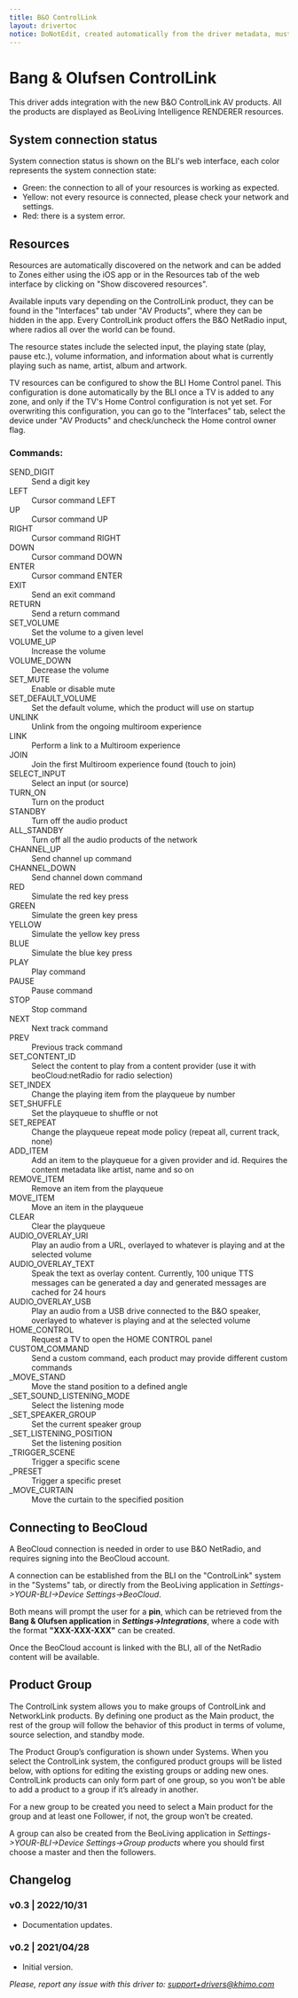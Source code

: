```yaml
---
title: B&O ControlLink
layout: drivertoc
notice: DoNotEdit, created automatically from the driver metadata, must be updated on the driver itself
---
```

# Bang & Olufsen ControlLink

This driver adds integration with the new B&O ControlLink AV products. All the products are displayed as BeoLiving Intelligence RENDERER resources.

## System connection status

System connection status is shown on the BLI's web interface, each color represents the system connection state:

  - Green: the connection to all of your resources is working as expected.
  - Yellow: not every resource is connected, please check your network and settings.
  - Red: there is a system error.

## Resources

Resources are automatically discovered on the network and can be added to Zones either using the iOS app or in the Resources tab of the web interface by clicking on "Show discovered resources".

Available inputs vary depending on the ControlLink product, they can be found in the "Interfaces" tab under "AV Products", where they can be hidden in the app.
Every ControlLink product offers the B&O NetRadio input, where radios all over the world can be found.

The resource states include the selected input, the playing state (play, pause etc.), volume information, and information about what is currently playing such as name, artist, album and artwork.

TV resources can be configured to show the BLI Home Control panel. This configuration is done automatically by the BLI once a TV is added to any zone, and only if the TV's Home Control configuration is not yet set.
For overwriting this configuration, you can go to the "Interfaces" tab, select the device under "AV Products" and check/uncheck the Home control owner flag. 

### Commands:
<dl>

<!-- Cursor commands -->
<dt>SEND_DIGIT</dt><dd>Send a digit key</dd>
<dt>LEFT</dt><dd>Cursor command LEFT</dd>
<dt>UP</dt><dd>Cursor command UP</dd>
<dt>RIGHT</dt><dd>Cursor command RIGHT</dd>
<dt>DOWN</dt><dd>Cursor command DOWN</dd>
<dt>ENTER</dt><dd>Cursor command ENTER</dd>
<dt>EXIT</dt><dd>Send an exit command</dd>
<dt>RETURN</dt><dd>Send a return command</dd>

<!-- Volume commands -->
<dt>SET_VOLUME</dt><dd>Set the volume to a given level</dd>
<dt>VOLUME_UP</dt><dd>Increase the volume</dd>
<dt>VOLUME_DOWN</dt><dd>Decrease the volume</dd>
<dt>SET_MUTE</dt><dd>Enable or disable mute</dd>
<dt>SET_DEFAULT_VOLUME</dt><dd>Set the default volume, which the product will use on startup</dd>

<!-- Multiroom commands -->
<dt>UNLINK</dt><dd>Unlink from the ongoing multiroom experience</dd>
<dt>LINK</dt><dd>Perform a link to a Multiroom experience</dd>
<dt>JOIN</dt><dd>Join the first Multiroom experience found (touch to join)</dd>

<!-- Standby commands -->
<dt>SELECT_INPUT</dt><dd>Select an input (or source)</dd>
<dt>TURN_ON</dt><dd>Turn on the product</dd>
<dt>STANDBY</dt><dd>Turn off the audio product</dd>
<dt>ALL_STANDBY</dt><dd>Turn off all the audio products of the network</dd>

<!-- Channel commands -->
<dt>CHANNEL_UP</dt><dd>Send channel up command</dd>
<dt>CHANNEL_DOWN</dt><dd>Send channel down command</dd>

<!-- Color key commands -->
<dt>RED</dt><dd>Simulate the red key press</dd>
<dt>GREEN</dt><dd>Simulate the green key press</dd>
<dt>YELLOW</dt><dd>Simulate the yellow key press</dd>
<dt>BLUE</dt><dd>Simulate the blue key press</dd>

<!-- Audio commands -->
<dt>PLAY</dt><dd>Play command</dd>
<dt>PAUSE</dt><dd>Pause command</dd>
<dt>STOP</dt><dd>Stop command</dd>
<dt>NEXT</dt><dd>Next track command</dd>
<dt>PREV</dt><dd>Previous track command</dd>
<dt>SET_CONTENT_ID</dt><dd>Select the content to play from a content provider (use it with beoCloud:netRadio for radio selection)</dd>
<dt>SET_INDEX</dt><dd>Change the playing item from the playqueue by number</dd>
<dt>SET_SHUFFLE</dt><dd>Set the playqueue to shuffle or not</dd>
<dt>SET_REPEAT</dt><dd>Change the playqueue repeat mode policy (repeat all, current track, none)</dd>
<dt>ADD_ITEM</dt><dd>Add an item to the playqueue for a given provider and id. Requires the content metadata like artist, name and so on</dd>
<dt>REMOVE_ITEM</dt><dd>Remove an item from the playqueue</dd>
<dt>MOVE_ITEM</dt><dd>Move an item in the playqueue</dd>
<dt>CLEAR</dt><dd>Clear the playqueue</dd>

<!-- Audio overlay commands -->
<dt>AUDIO_OVERLAY_URI</dt><dd>Play an audio from a URL, overlayed to whatever is playing and at the selected volume</dd>
<dt>AUDIO_OVERLAY_TEXT</dt><dd>Speak the text as overlay content. Currently, 100 unique TTS messages can be generated a day and generated messages are cached for 24 hours</dd>
<dt>AUDIO_OVERLAY_USB</dt><dd>Play an audio from a USB drive connected to the B&O speaker, overlayed to whatever is playing and at the selected volume</dd>

<!-- Other commands -->
<dt>HOME_CONTROL</dt><dd>Request a TV to open the HOME CONTROL panel</dd>
<dt>CUSTOM_COMMAND</dt><dd>Send a custom command, each product may provide different custom commands</dd>
<dt>_MOVE_STAND</dt><dd>Move the stand position to a defined angle</dd>
<dt>_SET_SOUND_LISTENING_MODE</dt><dd>Select the listening mode</dd>
<dt>_SET_SPEAKER_GROUP</dt><dd>Set the current speaker group</dd>
<dt>_SET_LISTENING_POSITION</dt><dd>Set the listening position</dd>
<dt>_TRIGGER_SCENE</dt><dd>Trigger a specific scene</dd>
<dt>_PRESET</dt><dd>Trigger a specific preset</dd>
<dt>_MOVE_CURTAIN</dt><dd>Move the curtain to the specified position</dd>

</dl>



## Connecting to BeoCloud
A BeoCloud connection is needed in order to use B&O NetRadio, and requires signing into the BeoCloud account. 

A connection can be established from the BLI on the "ControlLink" system in the "Systems" tab, or directly from the BeoLiving application in _Settings->YOUR-BLI->Device Settings->BeoCloud_.

Both means will prompt the user for a **pin**, which can be retrieved from the **Bang & Olufsen application** in **_Settings->Integrations_**, where a code with the format **"XXX-XXX-XXX"** can be created. 

Once the BeoCloud account is linked with the BLI, all of the NetRadio content will be available.

## Product Group

The ControlLink system allows you to make groups of ControlLink and NetworkLink products. By defining one product as the Main product, the rest of the group will follow the behavior of this product in terms of volume, source selection, and standby mode.

The Product Group’s configuration is shown under Systems. When you select the ControlLink system, the configured product groups will be listed below, with options for editing the existing groups or adding new ones. ControlLink products can only form part of one group, so you won’t be able to add a product to a group if it’s already in another.

For a new group to be created you need to select a Main product for the group and at least one Follower, if not, the group won’t be created.

A group can also be created from the BeoLiving application in _Settings->YOUR-BLI->Device Settings->Group products_ where you should first choose a master and then the followers.

## Changelog
### v0.3 | 2022/10/31

- Documentation updates.

### v0.2 | 2021/04/28

- Initial version.
 
*Please, report any issue with this driver to: support+drivers@khimo.com*

